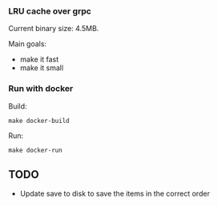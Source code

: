 ### LRU cache over grpc

Current binary size: 4.5MB.

Main goals:
- make it fast
- make it small

### Run with docker
Build:
```
make docker-build
```
Run:
```
make docker-run
```

## TODO
- Update save to disk to save the items in the correct order
